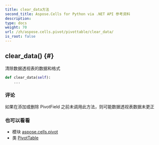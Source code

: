 ```yaml
---
title: clear_data方法
second_title: Aspose.Cells for Python via .NET API 参考资料
description:
type: docs
weight: 70
url: /zh/aspose.cells.pivot/pivottable/clear_data/
is_root: false
---
```

##  clear_data() {#}
清除数据透视表的数据和格式



```python
def clear_data(self):
    ...
```


### 评论

如果在添加或删除 PivotField 之前未调用此方法，则可能数据透视表数据未更正


### 也可以看看

* 模块 [aspose.cells.pivot](../../)
* 类 [PivotTable](/cells/python-net/zh/aspose.cells.pivot/pivottable)
